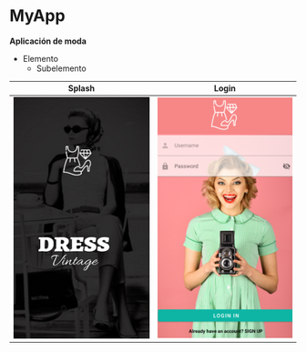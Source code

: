 # MyApp
**Aplicación de moda**

* Elemento
  * Subelemento


Splash | Login
------ | ------
![](img/splash.png) | ![](img/login.png)

